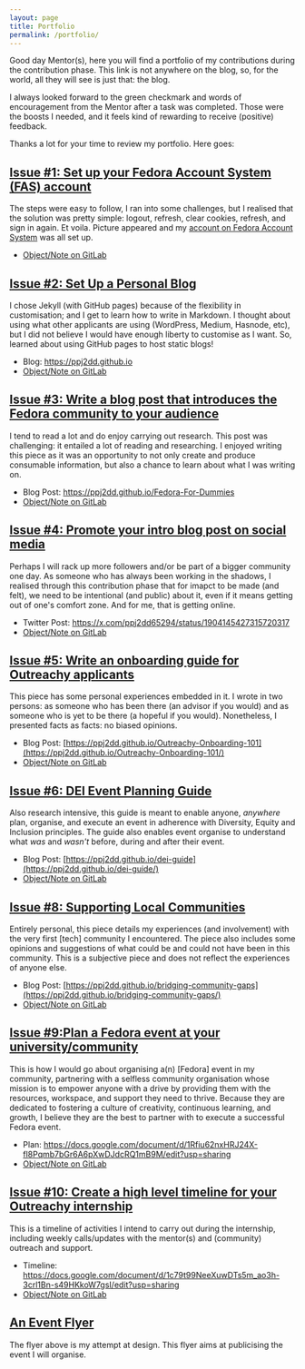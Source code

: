 ```yaml
---
layout: page
title: Portfolio
permalink: /portfolio/
---
```


Good day Mentor(s), here you will find a portfolio of my contributions during the contribution phase. This link is not anywhere on the blog, so, for the world, all they will see is just that: the blog. 

I always looked forward to the green checkmark and words of encouragement from the Mentor after a task was completed. Those were the boosts I needed, and it feels kind of rewarding to receive (positive) feedback. 

Thanks a lot for your time to review my portfolio. Here goes:

## [Issue #1: Set up your Fedora Account System (FAS) account](https://gitlab.com/fedora/dei/outreachy-internship/-/issues/1)
The steps were easy to follow, I ran into some challenges, but I realised that the solution was pretty simple: logout, refresh, clear cookies, refresh, and sign in again. Et voila. Picture appeared and my [account on Fedora Account System](https://accounts.fedoraproject.org/user/ppj2dd/) was all set up.

- [Object/Note on GitLab](https://gitlab.com/fedora/dei/outreachy-internship/-/issues/1#note_2412235626)

## [Issue #2: Set Up a Personal Blog](https://gitlab.com/fedora/dei/outreachy-internship/-/issues/2)
I chose Jekyll (with GitHub pages) because of the flexibility in customisation; and I get to learn how to write in Markdown. I thought about using what other applicants are using (WordPress, Medium, Hasnode, etc), but I did not believe I would have enough liberty to customise as I want. So, learned about using GitHub pages to host static blogs!

- Blog: <https://ppj2dd.github.io>
- [Object/Note on GitLab](https://gitlab.com/fedora/dei/outreachy-internship/-/issues/2#note_2412832920)

## [Issue #3: Write a blog post that introduces the Fedora community to your audience](https://gitlab.com/fedora/dei/outreachy-internship/-/issues/3)
I tend to read a lot and do enjoy carrying out research. This post was challenging: it entailed a lot of reading and researching. I enjoyed writing this piece as it was an opportunity to not only create and produce consumable information, but also a chance to learn about what I was writing on.

- Blog Post: <https://ppj2dd.github.io/Fedora-For-Dummies>
- [Object/Note on GitLab](https://gitlab.com/fedora/dei/outreachy-internship/-/issues/3#note_2413113462)

## [Issue #4: Promote your intro blog post on social media](https://gitlab.com/fedora/dei/outreachy-internship/-/issues/4)
Perhaps I will rack up more followers and/or be part of a bigger community one day. As someone who has always been working in the shadows, I realised through this contribution phase that for imapct to be made (and felt), we need to be intentional (and public) about it, even if it means getting out of one's comfort zone. And for me, that is getting online.

- Twitter Post: <https://x.com/ppj2dd65294/status/1904145427315720317>
- [Object/Note on GitLab](https://gitlab.com/fedora/dei/outreachy-internship/-/issues/4#note_2413150662)

## [Issue #5: Write an onboarding guide for Outreachy applicants](https://gitlab.com/fedora/dei/outreachy-internship/-/issues/5)
This piece has some personal experiences embedded in it. I wrote in two persons: as someone who has been there (an advisor if you would) and as someone who is yet to be there (a hopeful if you would). Nonetheless, I presented facts as facts: no biased opinions.

- Blog Post: [https://ppj2dd.github.io/Outreachy-Onboarding-101](https://ppj2dd.github.io/Outreachy-Onboarding-101/)
- [Object/Note on GitLab](https://gitlab.com/fedora/dei/outreachy-internship/-/issues/5#note_2414443840)

## [Issue #6: DEI Event Planning Guide](https://gitlab.com/fedora/dei/outreachy-internship/-/issues/6)
Also research intensive, this guide is meant to enable anyone, _anywhere_ plan, organise, and execute an event in adherence with Diversity, Equity and Inclusion principles. The guide also enables event organise to understand what _was_ and _wasn't_ before, during and after their event.
- Blog Post: [https://ppj2dd.github.io/dei-guide](https://ppj2dd.github.io/dei-guide/)
- [Object/Note on GitLab](https://gitlab.com/fedora/dei/outreachy-internship/-/issues/6#note_2427611909)

## [Issue #8: Supporting Local Communities](https://gitlab.com/fedora/dei/outreachy-internship/-/issues/8)
Entirely personal, this piece details my experiences (and involvement) with the very first \[tech\] community I encountered. The piece also includes some opinions and suggestions of what could be and could not have been in this community. This is a subjective piece and does not reflect the experiences of anyone else.
- Blog Post: [https://ppj2dd.github.io/bridging-community-gaps](https://ppj2dd.github.io/bridging-community-gaps/)
- [Object/Note on GitLab](https://gitlab.com/fedora/dei/outreachy-internship/-/issues/8#note_2433946952)

## [Issue #9:Plan a Fedora event at your university/community](https://gitlab.com/fedora/dei/outreachy-internship/-/issues/9)
This is how I would go about organising a(n) \[Fedora\] event in my community, partnering with a selfless community organisation whose mission is to empower anyone with a drive by providing them with the resources, workspace, and support they need to thrive. Because they are dedicated to fostering a culture of creativity, continuous learning, and growth, I believe they are the best to partner with to execute a successful Fedora event.
- Plan: <https://docs.google.com/document/d/1Rfiu62nxHRJ24X-fl8Pqmb7bGr6A6pXwDJdcRQ1mB9M/edit?usp=sharing>
- [Object/Note on GitLab](https://gitlab.com/fedora/dei/outreachy-internship/-/issues/9#note_2425150114)

## [Issue #10: Create a high level timeline for your Outreachy internship](https://gitlab.com/fedora/dei/outreachy-internship/-/issues/10)
This is a timeline of activities I intend to carry out during the internship, including weekly calls/updates with the mentor(s) and (community) outreach and support.
- Timeline: <https://docs.google.com/document/d/1c79t99NeeXuwDTs5m_ao3h-3crl1Bn-s49HKkoW7gsI/edit?usp=sharing>
- [Object/Note on GitLab](https://gitlab.com/fedora/dei/outreachy-internship/-/issues/10#note_2425335488)

## [An Event Flyer](https://github.com/ppj2dd/ppj2dd.github.io/blob/master/images/FedoraImmersionMonth.png)
The flyer above is my attempt at design. This flyer aims at publicising the event I will organise.
